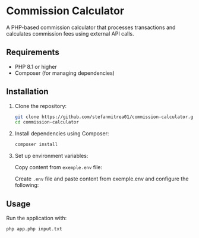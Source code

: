 # Commission Calculator

A PHP-based commission calculator that processes transactions and calculates commission fees using external API calls.

## Requirements

- PHP 8.1 or higher
- Composer (for managing dependencies)

## Installation

1. Clone the repository:

    ```bash
    git clone https://github.com/stefanmitrea01/commission-calculator.git
    cd commission-calculator
    ```

2. Install dependencies using Composer:

    ```bash
    composer install
    ```

3. Set up environment variables:

   Copy content from `exemple.env` file:

   Create `.env` file and paste content from exemple.env and configure the following:

## Usage

Run the application with:

```bash
php app.php input.txt
